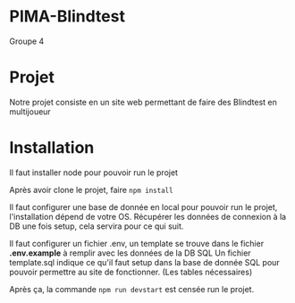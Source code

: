 # PIMA-Blindtest
Groupe 4

# Projet

Notre projet consiste en un site web permettant de faire des Blindtest en multijoueur

# Installation 

Il faut installer node pour pouvoir run le projet

Après avoir clone le projet, faire `npm install`

Il faut configurer une base de donnée en local pour pouvoir run le projet, l'installation dépend de votre OS.
Récupérer les données de connexion à la DB une fois setup, cela servira pour ce qui suit.

Il faut configurer un fichier .env, un template se trouve dans le fichier **.env.example** à remplir avec les données de la DB SQL
Un fichier template.sql indique ce qu'il faut setup dans la base de donnée SQL pour pouvoir permettre au site de fonctionner. (Les tables nécessaires)

Après ça, la commande `npm run devstart` est censée run le projet.